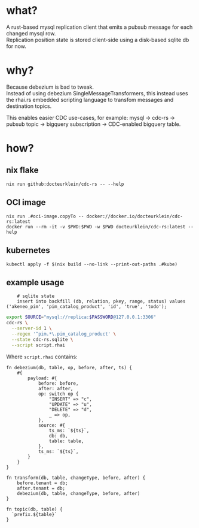 # what?

A rust-based mysql replication client that emits a pubsub message for each changed mysql row.  
Replication position state is stored client-side using a disk-based sqlite db for now.

# why?

Because debezium is bad to tweak.  
Instead of using debezium SingleMessageTransformers, this instead uses the rhai.rs embedded scripting language to transfom messages and destination topics.

This enables easier CDC use-cases, for example: mysql -> cdc-rs -> pubsub topic -> bigquery subscription -> CDC-enabled bigquery table.


# how?

## nix flake

```
nix run github:docteurklein/cdc-rs -- --help
```

## OCI image

```
nix run .#oci-image.copyTo -- docker://docker.io/docteurklein/cdc-rs:latest
docker run --rm -it -v $PWD:$PWD -w $PWD docteurklein/cdc-rs:latest --help
```

## kubernetes

```
kubectl apply -f $(nix build --no-link --print-out-paths .#kube)
```


## example usage

		# sqlite state
		insert into backfill (db, relation, pkey, range, status) values ('akeneo_pim', 'pim_catalog_product', 'id', 'true', 'todo');

```sh
export SOURCE="mysql://replica:$PASSWORD@127.0.0.1:3306"
cdc-rs \
  --server-id 1 \
  --regex '^pim.*\.pim_catalog_product' \
  --state cdc-rs.sqlite \
  --script script.rhai
```

Where `script.rhai` contains:

```
fn debezium(db, table, op, before, after, ts) {
	#{
		payload: #{
			before: before,
			after: after,
			op: switch op {
				"INSERT" => "c",
				"UPDATE" => "u",
				"DELETE" => "d",
				_ => op,
			},
			source: #{
				ts_ms: `${ts}`,
				db: db,
				table: table,
			},
			ts_ms: `${ts}`,
		}
	}
}

fn transform(db, table, changeType, before, after) {
	before.tenant = db;
	after.tenant = db;
	debezium(db, table, changeType, before, after)
}

fn topic(db, table) {
  `prefix.${table}`
}
```
